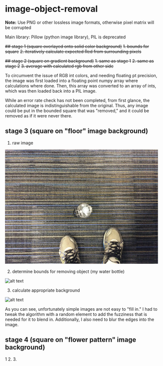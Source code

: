# image-object-removal

**Note:** Use PNG or other lossless image formats, otherwise pixel matrix will be corrupted

Main library: Pillow (python image library), PIL is deprecated

~~## stage 1 (square overlayed onto solid color background)~~
~~1. bounds for square~~
~~2. iteratively calculate expected Red from surrounding pixels~~

~~## stage 2 (square on gradient background)~~
~~1. same as stage 1~~
~~2. same as stage 2~~
~~3. average with calculated rgb from other side~~

To circumvent the issue of RGB int colors, and needing floating pt precision, the image was first loaded into a floating point numpy array where calculations where done. Then, this array was converted to an array of ints, which was then loaded back into a PIL image.

While an error rate check has not been completed, from first glance, the calculated image is indistinguishable from the original. Thus, any image could be put in the bounded square that was "removed," and it could be removed as if it were never there.



## stage 3 (square on "floor" image background)
1. raw image

![alt text](https://raw.githubusercontent.com/silpian/image-object-removal/master/image_01.png)

2. determine bounds for removing object (my water bottle)

![alt text](https://raw.githubusercontent.com/silpian/image-object-removal/master/image_01_hole.png)

3. calculate appropriate background

![alt text](https://raw.githubusercontent.com/silpian/image-object-removal/master/image_01_hole_removed.png)

As you can see, unfortunately simple images are not easy to "fill in." I had to tweak the algorithm with a random element to add the fuzziness that is needed for it to blend in. Additionally, I also need to blur the edges into the image.

## stage 4 (square on "flower pattern" image background)
1
2.
3.
